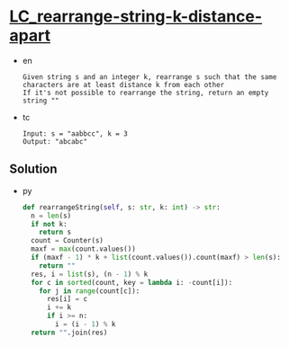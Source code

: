 # [LC_rearrange-string-k-distance-apart](https://leetcode.com/problems/rearrange-string-k-distance-apart)

* en

  ```en
  Given string s and an integer k, rearrange s such that the same characters are at least distance k from each other
  If it's not possible to rearrange the string, return an empty string ""

  ```

* tc

  ```tc
  Input: s = "aabbcc", k = 3
  Output: "abcabc"
  ```

## Solution

* py

  ```py
  def rearrangeString(self, s: str, k: int) -> str:
    n = len(s)
    if not k:
      return s
    count = Counter(s)
    maxf = max(count.values())
    if (maxf - 1) * k + list(count.values()).count(maxf) > len(s):
      return ""
    res, i = list(s), (n - 1) % k
    for c in sorted(count, key = lambda i: -count[i]):
      for j in range(count[c]):
        res[i] = c
        i += k
        if i >= n:
          i = (i - 1) % k
    return "".join(res)
  ```
